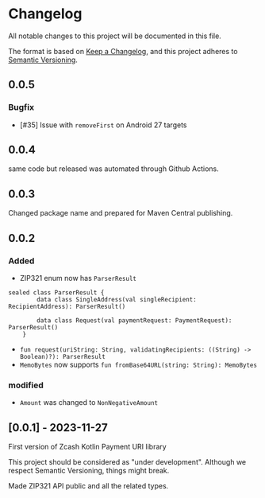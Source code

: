 # Changelog

All notable changes to this project will be documented in this file.

The format is based on [Keep a Changelog](https://keepachangelog.com/en/1.0.0/),
and this project adheres to [Semantic Versioning](https://semver.org/spec/v2.0.0.html).

## 0.0.5
### Bugfix
- [#35] Issue with `removeFirst` on Android 27 targets 
## 0.0.4
same code but released was automated through Github Actions.
## 0.0.3
Changed package name and prepared for Maven Central publishing.

## 0.0.2

### Added 
- ZIP321 enum now has `ParserResult`
```
sealed class ParserResult {
        data class SingleAddress(val singleRecipient: RecipientAddress): ParserResult()

        data class Request(val paymentRequest: PaymentRequest): ParserResult()
    }
```

- `fun request(uriString: String, validatingRecipients: ((String) -> Boolean)?): ParserResult`
- `MemoBytes` now supports `fun fromBase64URL(string: String): MemoBytes`

### modified
- `Amount` was changed to `NonNegativeAmount`


## [0.0.1] - 2023-11-27

First version of Zcash Kotlin Payment URI library

This project should be considered as "under development". Although we respect Semantic
Versioning, things might break.

Made ZIP321 API public and all the related types. 
